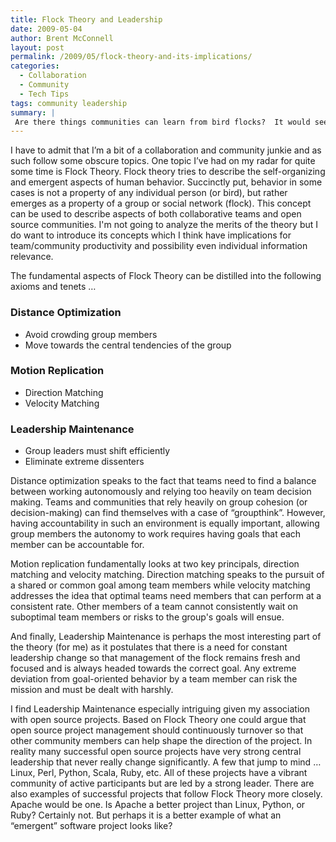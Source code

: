 ```yaml
---
title: Flock Theory and Leadership
date: 2009-05-04
author: Brent McConnell
layout: post
permalink: /2009/05/flock-theory-and-its-implications/
categories:
  - Collaboration
  - Community
  - Tech Tips
tags: community leadership
summary: |
 Are there things communities can learn from bird flocks?  It would seem there are some very cool patterns in flocks that can teach us much about leadership.
---
```

I have to admit that I’m a bit of a collaboration and community junkie and as such follow some obscure topics. One topic I’ve had on my radar for quite some time is Flock Theory. Flock theory tries to describe the self-organizing and emergent aspects of human behavior. Succinctly put, behavior in some cases is not a property of any individual person (or bird), but rather emerges as a property of a group or social network (flock). This concept can be used to describe aspects of both collaborative teams and open source communities. I'm not going to analyze the merits of the theory but I do want to introduce its concepts which I think have implications for team/community productivity and possibility even individual information relevance.

The fundamental aspects of Flock Theory can be distilled into the following axioms and tenets …
### Distance Optimization
* Avoid crowding group members
* Move towards the central tendencies of the group

### Motion Replication
* Direction Matching
* Velocity Matching

### Leadership Maintenance
* Group leaders must shift efficiently</li>
* Eliminate extreme dissenters</li>

Distance optimization speaks to the fact that teams need to find a balance between working autonomously and relying too heavily on team decision making. Teams and communities that rely heavily on group cohesion (or decision-making) can find themselves with a case of “groupthink”.  However, having accountability in such an environment is equally important, allowing group members the autonomy to work requires having goals that each member can be accountable for.

Motion replication fundamentally looks at two key principals, direction matching and velocity matching.  Direction matching speaks to the pursuit of a shared or common goal among team members while velocity matching addresses the idea that optimal teams need members that can perform at a consistent rate.  Other members of a team cannot consistently wait on suboptimal team members or risks to the group's goals will ensue.

And finally, Leadership Maintenance is perhaps the most interesting part of the theory (for me) as it postulates that there is a need for constant leadership change so that management of the flock remains fresh and focused and is always headed towards the correct goal.  Any extreme deviation from goal-oriented behavior by a team member can risk the mission and must be dealt with harshly.

I find Leadership Maintenance especially intriguing given my association with open source projects.  Based on Flock Theory one could argue that open source project management should continuously turnover so that other community members can help shape the direction of the project.  In reality many successful open source projects have very strong central leadership that never really change significantly.  A few that jump to mind … Linux, Perl, Python, Scala, Ruby, etc.  All of these projects have a vibrant community of active participants but are led by a strong leader.  There are also examples of successful projects that follow Flock Theory more closely.  Apache would be one.   Is Apache a better project than Linux, Python, or Ruby?   Certainly not.  But perhaps it is a better example of what an “emergent” software project looks like?
